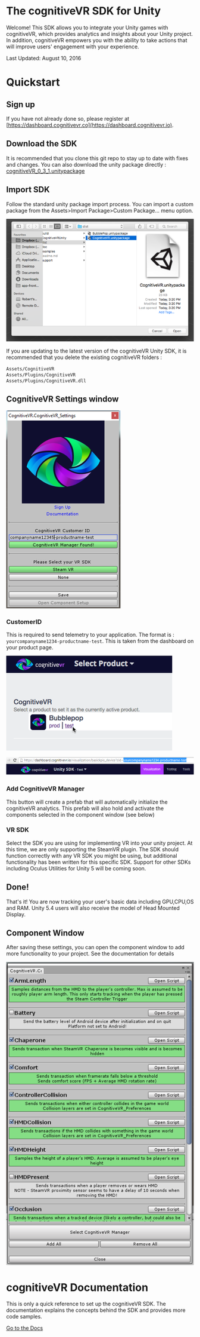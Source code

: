 The cognitiveVR SDK for Unity
=========
Welcome!  This SDK allows you to integrate your Unity games with cognitiveVR, which provides analytics and insights about your Unity project.  In addition, cognitiveVR empowers you with the ability to take actions that will improve users' engagement with your experience.

Last Updated: August 10, 2016

Quickstart
=========
## Sign up
If you have not already done so, please register at
[https://dashboard.cognitivevr.co](https://dashboard.cognitivevr.io).

## Download the SDK
It is recommended that you clone this git repo to stay up to date with fixes and changes. You can also download the unity package directly : [cognitiveVR_0_3_1.unitypackage](https://github.com/CognitiveVR/cvr-sdk-unity/raw/master/dist/CognitiveVR_0_3_1.unitypackage)

## Import SDK
Follow the standard unity package import process. You can import a custom package from the Assets>Import Package>Custom Package... menu option.

![Importing the Custom Package for the cognitiveVR SDK](doc/25_import_custom_package_bubblepop.png)

If you are updating to the latest version of the cognitiveVR Unity SDK, it is recommended that you delete the existing cognitiveVR folders :
```
Assets/CognitiveVR
Assets/Plugins/CognitiveVR
Assets/Plugins/CognitiveVR.dll
```

## CognitiveVR Settings window
![cognitiveVR Settings Popup](doc/init_window.PNG)

### CustomerID
This is required to send telemetry to your application. The format is : ```yourcompanyname1234-productname-test```. This is taken from the dashboard on your product page.

![cognitiveVR Product Page](doc/13_cognitivevr_choose_product.png)


![cognitiveVR Customer ID](doc/customer_id.PNG)

### Add CognitiveVR Manager
This button will create a prefab that will automatically initialize the cognitiveVR analytics. This prefab will also hold and activate the components selected in the component window (see below)

### VR SDK
Select the SDK you are using for implementing VR into your unity project. At this time, we are only supporting the SteamVR plugin. The SDK should function correctly with any VR SDK you might be using, but additional functionality has been written for this specific SDK. Support for other SDKs including Oculus Utilities for Unity 5 will be coming soon.

## Done!
That's it! You are now tracking your user's basic data including GPU,CPU,OS and RAM. Unity 5.4 users will also receive the model of Head Mounted Display.

## Component Window
After saving these settings, you can open the component window to add more functionality to your project. See the documentation for details

![cognitiveVR Component Window](doc/component_window.png)

cognitiveVR Documentation
=========
This is only a quick reference to set up the cognitiveVR SDK. The documentation explains the concepts behind the SDK and provides more code samples.

[Go to the Docs](http://docs.cognitivevr.io/unity/get-started/)